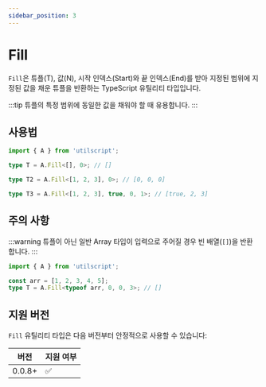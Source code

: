 ```yaml
---
sidebar_position: 3
---
```


# Fill

`Fill`은 튜플(T), 값(N), 시작 인덱스(Start)와 끝 인덱스(End)를 받아 지정된 범위에 지정된 값을 채운 튜플을 반환하는 TypeScript 유틸리티 타입입니다.

:::tip
튜플의 특정 범위에 동일한 값을 채워야 할 때 유용합니다.
:::

## 사용법

```ts
import { A } from 'utilscript';

type T = A.Fill<[], 0>; // []

type T2 = A.Fill<[1, 2, 3], 0>; // [0, 0, 0]

type T3 = A.Fill<[1, 2, 3], true, 0, 1>; // [true, 2, 3]
```

## 주의 사항

:::warning
튜플이 아닌 일반 Array 타입이 입력으로 주어질 경우 빈 배열(`[]`)을 반환합니다.
:::

```ts
import { A } from 'utilscript';

const arr = [1, 2, 3, 4, 5];
type T = A.Fill<typeof arr, 0, 0, 3>; // []
```

## 지원 버전

`Fill` 유틸리티 타입은 다음 버전부터 안정적으로 사용할 수 있습니다:

| 버전   | 지원 여부 |
| ------ | --------- |
| 0.0.8+ | ✅        |
